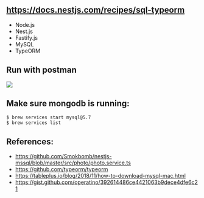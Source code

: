 ## https://docs.nestjs.com/recipes/sql-typeorm

- Node.js
- Nest.js
- Fastify.js
- MySQL
- TypeORM

## Run with postman

![](https://raw.githubusercontent.com/jerrythimothyj/nest-api/nest-mongo/postman-screenshot.png)


## Make sure mongodb is running:

```
$ brew services start mysql@5.7
$ brew services list
```

## References:
- https://github.com/Smokbomb/nestjs-mssql/blob/master/src/photo/photo.service.ts
- https://github.com/typeorm/typeorm
- https://tableplus.io/blog/2018/11/how-to-download-mysql-mac.html
- https://gist.github.com/operatino/392614486ce4421063b9dece4dfe6c21

